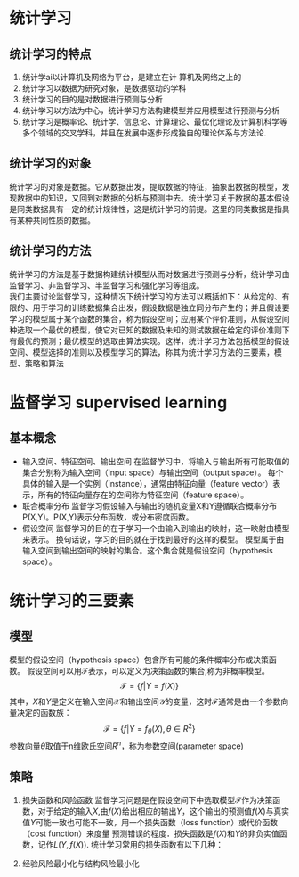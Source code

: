# 统计学习
## 统计学习的特点
1. 统计学ai以计算机及网络为平台，是建立在计 
算机及网络之上的
2. 统计学习以数据为研究对象，是数据驱动的学科
3. 统计学习的目的是对数据进行预测与分析
4. 统计学习以方法为中心，统计学习方法构建模型并应用模型进行预测与分析
5. 统计学习是概率论、统计学、信息论、计算理论、最优化理论及计算机科学等多个领域的交叉学科，并且在发展中逐步形成独自的理论体系与方法论.
## 统计学习的对象
统计学习的对象是数据。它从数据出发，提取数据的特征，抽象出数据的模型，发现数据中的知识，又回到对数据的分析与预测中去。统计学习关于数据的基本假设是同类数据具有一定的统计规律性，这是统计学习的前提。这里的同类数据是指具有某种共同性质的数据。
## 统计学习的方法
统计学习的方法是基于数据构建统计模型从而对数据进行预测与分析，统计学习由监督学习、非监督学习、半监督学习和强化学习等组成。  
我们主要讨论监督学习，这种情况下统计学习的方法可以概括如下：从给定的、有限的、用于学习的训练数据集合出发，假设数据是独立同分布产生的；并且假设要学习的模型属于某个函数的集合，称为假设空间；应用某个评价准则，从假设空间种选取一个最优的模型，使它对已知的数据及未知的测试数据在给定的评价准则下有最优的预测；最优模型的选取由算法实现。这样，统计学习方法包括模型的假设空间、模型选择的准则以及模型学习的算法，称其为统计学习方法的三要素，模型、策略和算法
# 监督学习 supervised learning
## 基本概念
- 输入空间、特征空间、输出空间
在监督学习中，将输入与输出所有可能取值的集合分别称为输入空间（input space）与输出空间（output space）。
每个具体的输入是一个实例（instance），通常由特征向量（feature vector）表示，所有的特征向量存在的空间称为特征空间（feature space）。
- 联合概率分布
监督学习假设输入与输出的随机变量X和Y遵循联合概率分布P(X,Y)。P(X,Y)表示分布函数，或分布密度函数。
- 假设空间
监督学习的目的在于学习一个由输入到输出的映射，这一映射由模型来表示。
换句话说，学习的目的就在于找到最好的这样的模型。
模型属于由输入空间到输出空间的映射的集合。这个集合就是假设空间（hypothesis space）。
# 统计学习的三要素
## 模型
模型的假设空间（hypothesis space）包含所有可能的条件概率分布或决策函数。
假设空间可以用$\mathcal{F}$表示，可以定义为决策函数的集合,称为非概率模型。  
$$
\mathcal{F} = \{f|Y=f(X)\}
$$
其中，$X$和$Y$是定义在输入空间$\mathcal{X}$和输出空间$\mathcal{Y}$的变量，这时$\mathcal{F}$通常是由一个参数向量决定的函数族：
$$
\mathcal{F} = \{f|Y=f_\theta(X),\theta \in R^2\}
$$
参数向量$\theta$取值于n维欧氏空间$R^n$，称为参数空间(parameter space)
## 策略
1. 损失函数和风险函数
监督学习问题是在假设空间下中选取模型$\mathcal{F}$作为决策函数，对于给定的输入$X$,由$f(X)$给出相应的输出$Y$，这个输出的预测值$f(X)$与真实值$Y$可能一致也可能不一致，用一个损失函数（loss function）或代价函数（cost function）来度量 预测错误的程度．损失函数是$f(X)$和$Y$的非负实值函数，记作$L(Y,f(X))$. 统计学习常用的损失函数有以下几种： 

2. 经验风险最小化与结构风险最小化


